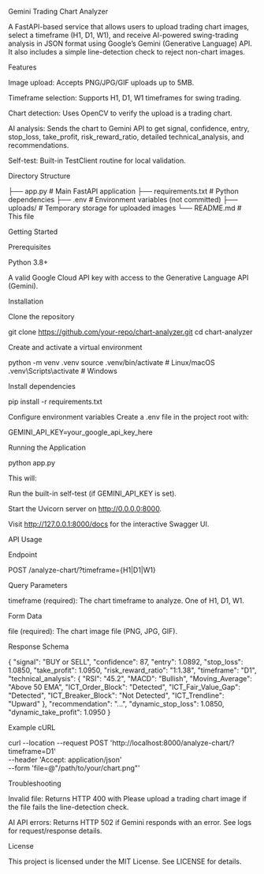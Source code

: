 Gemini Trading Chart Analyzer

A FastAPI-based service that allows users to upload trading chart images, select a timeframe (H1, D1, W1), and receive AI-powered swing-trading analysis in JSON format using Google’s Gemini (Generative Language) API. It also includes a simple line-detection check to reject non-chart images.

Features

Image upload: Accepts PNG/JPG/GIF uploads up to 5MB.

Timeframe selection: Supports H1, D1, W1 timeframes for swing trading.

Chart detection: Uses OpenCV to verify the upload is a trading chart.

AI analysis: Sends the chart to Gemini API to get signal, confidence, entry, stop_loss, take_profit, risk_reward_ratio, detailed technical_analysis, and recommendations.

Self-test: Built-in TestClient routine for local validation.

Directory Structure

├── app.py             # Main FastAPI application
├── requirements.txt   # Python dependencies
├── .env               # Environment variables (not committed)
├── uploads/           # Temporary storage for uploaded images
└── README.md          # This file

Getting Started

Prerequisites

Python 3.8+

A valid Google Cloud API key with access to the Generative Language API (Gemini).

Installation

Clone the repository

git clone https://github.com/your-repo/chart-analyzer.git
cd chart-analyzer

Create and activate a virtual environment

python -m venv .venv
source .venv/bin/activate    # Linux/macOS
.venv\\Scripts\\activate   # Windows

Install dependencies

pip install -r requirements.txt

Configure environment variables
Create a .env file in the project root with:

GEMINI_API_KEY=your_google_api_key_here

Running the Application

python app.py

This will:

Run the built-in self-test (if GEMINI_API_KEY is set).

Start the Uvicorn server on http://0.0.0.0:8000.

Visit http://127.0.0.1:8000/docs for the interactive Swagger UI.

API Usage

Endpoint

POST /analyze-chart/?timeframe={H1|D1|W1}

Query Parameters

timeframe (required): The chart timeframe to analyze. One of H1, D1, W1.

Form Data

file (required): The chart image file (PNG, JPG, GIF).

Response Schema

{
  "signal": "BUY or SELL",
  "confidence": 87,
  "entry": 1.0892,
  "stop_loss": 1.0850,
  "take_profit": 1.0950,
  "risk_reward_ratio": "1:1.38",
  "timeframe": "D1",
  "technical_analysis": {
    "RSI": "45.2",
    "MACD": "Bullish",
    "Moving_Average": "Above 50 EMA",
    "ICT_Order_Block": "Detected",
    "ICT_Fair_Value_Gap": "Detected",
    "ICT_Breaker_Block": "Not Detected",
    "ICT_Trendline": "Upward"
  },
  "recommendation": "...",
  "dynamic_stop_loss": 1.0850,
  "dynamic_take_profit": 1.0950
}

Example cURL

curl --location --request POST 'http://localhost:8000/analyze-chart/?timeframe=D1' \
  --header 'Accept: application/json' \
  --form 'file=@"/path/to/your/chart.png"'

Troubleshooting

Invalid file: Returns HTTP 400 with Please upload a trading chart image if the file fails the line-detection check.

AI API errors: Returns HTTP 502 if Gemini responds with an error. See logs for request/response details.

License

This project is licensed under the MIT License. See LICENSE for details.

